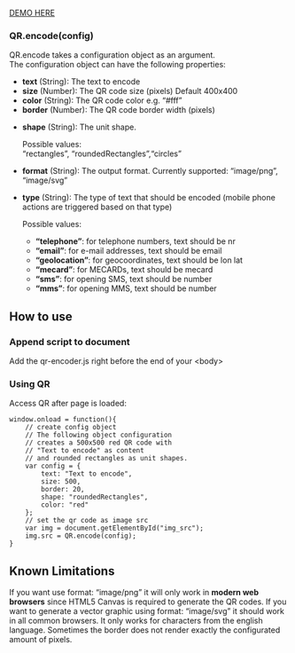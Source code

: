 <a href='http://mikon.media/qr/'>DEMO HERE</a>

<h3>QR.encode(config)</h3>

<p>QR.encode takes a configuration object as an argument.<br/>
The configuration object can have the following properties:</p>

<ul>
<li><strong>text</strong> (String): The text to encode</li>
<li><strong>size</strong> (Number): The QR code size (pixels) Default 400x400</li>
<li><strong>color</strong> (String): The QR code color e.g. &ldquo;#fff&rdquo;</li>
<li><strong>border</strong> (Number): The QR code border width (pixels)</li>
<li><p><strong>shape</strong> (String): The unit shape.</p>

<p>   Possible values:<br/>
  &ldquo;rectangles&rdquo;, &ldquo;roundedRectangles&rdquo;,&ldquo;circles&rdquo;</p></li>
<li><strong>format</strong> (String): The output format. Currently supported: &ldquo;image/png&rdquo;, &ldquo;image/svg&rdquo;</li>
<li><p><strong>type</strong> (String): The type of text that should be encoded (mobile phone actions are triggered based on that type)</p>

<p>  Possible values:</p>

<ul>
<li><strong>&ldquo;telephone&rdquo;</strong>: for telephone numbers, text should be nr</li>
<li><strong>&ldquo;email&rdquo;</strong>: for e-mail addresses, text should be email</li>
<li><strong>&ldquo;geolocation&rdquo;</strong>: for geocoordinates, text should be lon lat</li>
<li><strong>&ldquo;mecard&rdquo;</strong>: for MECARDs, text should be mecard</li>
<li><strong>&ldquo;sms&rdquo;</strong>: for opening SMS, text should be number</li>
<li><strong>&ldquo;mms&rdquo;</strong>: for opening MMS, text should be number</li>
</ul>
</li>
</ul>


<h2>How to use</h2>

<h3>Append script to document</h3>

<p>Add the qr-encoder.js right before the end of your &lt;body></p>

<h3>Using QR</h3>

<p>Access QR after page is loaded:</p>

<pre><code>window.onload = function(){
    // create config object
    // The following object configuration
    // creates a 500x500 red QR code with 
    // "Text to encode" as content
    // and rounded rectangles as unit shapes.
    var config = {
        text: "Text to encode",
        size: 500,
        border: 20,
        shape: "roundedRectangles",
        color: "red"
    };
    // set the qr code as image src 
    var img = document.getElementById("img_src");
    img.src = QR.encode(config);
}
</code></pre>

<h2>Known Limitations</h2>

<p>If you want use format: &ldquo;image/png&rdquo; it will only work in <strong>modern web browsers</strong> since HTML5 Canvas is required to generate the QR codes. If you want to generate a vector graphic using format: &ldquo;image/svg&rdquo; it should work in all common browsers. It only works for characters from the english language. Sometimes the border does not render exactly the configurated amount of pixels.</p>
